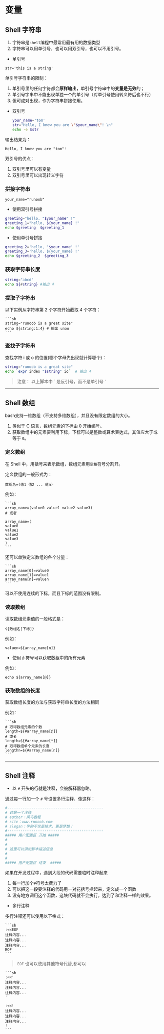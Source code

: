 # 变量

## Shell 字符串

1. 字符串是`shell`编程中最常用最有用的数据类型
2. 字符串可以用单引号，也可以用双引号，也可以不用引号。

- 单引号

 `str='this is a string'`

单引号字符串的限制：

1. 单引号里的任何字符都会**原样输出**，单引号字符串中的**变量是无效**的；
2. 单引号字串中不能出现单独一个的单引号（对单引号使用转义符后也不行）
3. 但可成对出现，作为字符串拼接使用。

- 双引号

    ```sh
    your_name='tom'
    str="Hello, I know you are \"$your_name\"! \n"
    echo -e $str
    ```

输出结果为：

  `Hello, I know you are "tom"!`

双引号的优点：

1. 双引号里可以有变量
2. 双引号里可以出现转义字符

### 拼接字符串

`your_name="runoob"`

- 使用双引号拼接

```sh
greeting="hello, "$your_name" !"
greeting_1="hello, ${your_name} !"
echo $greeting  $greeting_1
```

- 使用单引号拼接

```sh
greeting_2='hello, '$your_name' !'
greeting_3='hello, ${your_name} !'
echo $greeting_2  $greeting_3
```

### 获取字符串长度

```sh
string="abcd"
echo ${#string} #输出 4
```

### 提取子字符串

以下实例从字符串第 2 个字符开始截取 4 个字符：

    ```sh
    string="runoob is a great site"
    echo ${string:1:4} # 输出 unoo
    ```

### 查找子字符串

查找字符 i 或 o 的位置(哪个字母先出现就计算哪个)：

```sh
string="runoob is a great site"
echo `expr index "$string" io`  # 输出 4
```

> 注意： 以上脚本中 ` 是反引号，而不是单引号 '

-----

## Shell 数组

bash支持一维数组（不支持多维数组），并且没有限定数组的大小。

1. 类似于 C 语言，数组元素的下标由 0 开始编号。
2. 获取数组中的元素要利用下标，下标可以是整数或算术表达式，其值应大于或等于 `0`。

### 定义数组

在 Shell 中，用括号来表示数组，数组元素用`空格`符号分割开。

定义数组的一般形式为：

  `数组名=(值1 值2 ... 值n)`

例如：

    ```sh
    array_name=(value0 value1 value2 value3)
    # 或者

    array_name=(
    value0
    value1
    value2
    value3
    )
    ```

还可以单独定义数组的各个分量：

    ```sh
    array_name[0]=value0
    array_name[1]=value1
    array_name[n]=valuen
    ```

可以不使用连续的下标，而且下标的范围没有限制。

### 读取数组

读取数组元素值的一般格式是：

  `${数组名[下标]}`

例如：

  `valuen=${array_name[n]}`

- 使用 `@` 符号可以获取数组中的所有元素

例如：

  `echo ${array_name[@]}`

### 获取数组的长度

获取数组长度的方法与获取字符串长度的方法相同

例如：

    ```sh
    # 取得数组元素的个数
    length=${#array_name[@]}
    # 或者
    length=${#array_name[*]}
    # 取得数组单个元素的长度
    lengthn=${#array_name[n]}
    ```

---

## Shell 注释

- 以 `#` 开头的行就是注释，会被解释器忽略。

通过每一行加一个 `#` 号设置多行注释，像这样：

```sh
#--------------------------------------------
# 这是一个注释
# author：菜鸟教程
# site：www.runoob.com
# slogan：学的不仅是技术，更是梦想！
#--------------------------------------------
##### 用户配置区 开始 #####
#
#
# 这里可以添加脚本描述信息
# 
#
##### 用户配置区 结束  #####
```

如果在开发过程中，遇到大段的代码需要临时注释起来

1. 每一行加个`#`符号太费力了
2. 可以把这一段要注释的代码用一对花括号括起来，定义成一个函数
3. 没有地方调用这个函数，这块代码就不会执行，达到了和注释一样的效果。

- 多行注释

多行注释还可以使用以下格式：

    ```sh
    :<<EOF
    注释内容...
    注释内容...
    注释内容...
    EOF
    ```
 > `EOF` 也可以使用其他符号代替,都可以

    ```sh
    :<<'
    注释内容...
    注释内容...
    注释内容...
    '

    :<<!
    注释内容...
    注释内容...
    注释内容...
    !
    ```